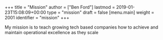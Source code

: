 +++
title = "Mission"
author = ["Ben Ford"]
lastmod = 2019-01-23T15:08:09+00:00
type = "mission"
draft = false
[menu.main]
  weight = 2001
  identifier = "mission"
+++

My mission is to teach growing tech based companies how to achieve and maintain
operational excellence as they scale
